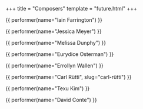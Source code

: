 +++
title = "Composers"
template = "future.html"
+++

<div class="performers">

<div class="featured">

{{ performer(name="Iain Farrington") }}

{{ performer(name="Jessica Meyer") }}

{{ performer(name="Melissa Dunphy") }}

{{ performer(name="Eurydice Osterman") }}

{{ performer(name="Errollyn Wallen") }}

{{ performer(name="Carl Rütti", slug="carl-rütti") }}

{{ performer(name="Texu Kim") }}

{{ performer(name="David Conte") }}

</div>

<div class="small">

</div>

</div>
